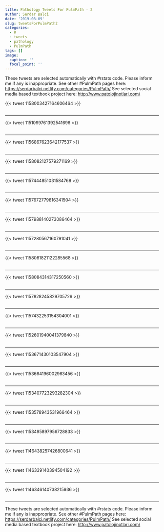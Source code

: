 ```yaml
---
title: Pathology Tweets For PulmPath - 2
author: Serdar Balci
date: '2019-08-09'
slug: tweetsForPulmPath2
categories:
  - R
  - tweets
  - pathology
  - PulmPath
tags: []
image:
  caption: ''
  focal_point: ''
---
```



These tweets are selected automatically with #rstats code. Please inform me if any is inappropriate.
See other #PulmPath pages here: https://serdarbalci.netlify.com/categories/PulmPath/ 
See selected social media based textbook project here: http://www.patolojinotlari.com/

{{< tweet 1158003427164606464 >}}
<br>
<br>
<hr>
{{< tweet 1151099761392541696 >}}
<br>
<br>
<hr>
{{< tweet 1156867623642177537 >}}
<br>
<br>
<hr>
{{< tweet 1158082127579271169 >}}
<br>
<br>
<hr>
{{< tweet 1157444851031584768 >}}
<br>
<br>
<hr>
{{< tweet 1157672779816341504 >}}
<br>
<br>
<hr>
{{< tweet 1157988140273086464 >}}
<br>
<br>
<hr>
{{< tweet 1157280567160791041 >}}
<br>
<br>
<hr>
{{< tweet 1158081821122285568 >}}
<br>
<br>
<hr>
{{< tweet 1158084314317250560 >}}
<br>
<br>
<hr>
{{< tweet 1157828245829705729 >}}
<br>
<br>
<hr>
{{< tweet 1157432253154304001 >}}
<br>
<br>
<hr>
{{< tweet 1152601940041379840 >}}
<br>
<br>
<hr>
{{< tweet 1153671430103547904 >}}
<br>
<br>
<hr>
{{< tweet 1153664196002963456 >}}
<br>
<br>
<hr>
{{< tweet 1153407723293282304 >}}
<br>
<br>
<hr>
{{< tweet 1153578943531966464 >}}
<br>
<br>
<hr>
{{< tweet 1153495897956728833 >}}
<br>
<br>
<hr>
{{< tweet 1146438257426800641 >}}
<br>
<br>
<hr>
{{< tweet 1146339140394504192 >}}
<br>
<br>
<hr>
{{< tweet 1146346140738215936 >}}
<br>
<br>
<hr>


These tweets are selected automatically with #rstats code. Please inform me if any is inappropriate.
See other #PulmPath pages here: https://serdarbalci.netlify.com/categories/PulmPath/ 
See selected social media based textbook project here: http://www.patolojinotlari.com/
